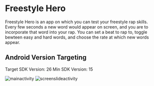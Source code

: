 # Freestyle Hero

Freestyle Hero is an app on which you can test your freestyle rap skills. Every few seconds a new word would appear on screen, and you are to incorporate that word into your rap. You can set a beat to rap to, toggle bewteen easy and hard words, and choose the rate at which new words appear.

## Android Version Targeting

Target SDK Version: 26
Min SDK Version: 15

![mainactivity](https://user-images.githubusercontent.com/20190194/30508996-68c3e1ce-9a72-11e7-9fbc-2980cd2b3f3a.png)
![screenslideactivity](https://user-images.githubusercontent.com/20190194/30508993-64a38d2e-9a72-11e7-9007-102ae7734107.png)

